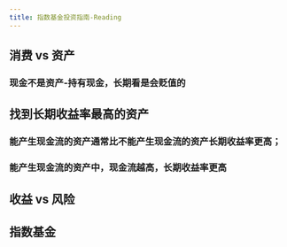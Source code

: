```yaml
---
title: 指数基金投资指南-Reading
---
```


## 消费 vs 资产

### 现金不是资产-持有现金，长期看是会贬值的
## 找到长期收益率最高的资产
### 能产生现金流的资产通常比不能产生现金流的资产长期收益率更高；
### 能产生现金流的资产中，现金流越高，长期收益率更高
## 收益 vs 风险
## 指数基金
###
